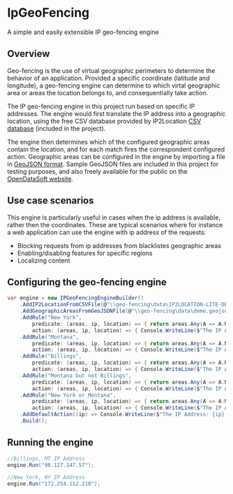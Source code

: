 # IpGeoFencing
A simple and easily extensible IP geo-fencing engine

## Overview
Geo-fencing is the use of virtual geographic perimeters to determine the behavior of an application.
Provided a specific coordinate (latitude and longitude), a geo-fencing engine can determine to which virtal geographic area or areas the location belongs to, and consequentially take action.

The IP geo-fencing engine in this project run based on specific IP addresses.
The engine would first translate the IP address into a geographic location, using the free CSV database provided by IP2Location
[CSV database](https://lite.ip2location.com/database/db11-ip-country-region-city-latitude-longitude-zipcode-timezone "[https://geojson.org/](https://lite.ip2location.com/database/db11-ip-country-region-city-latitude-longitude-zipcode-timezone)") (included in the project).

The engine then determines which of the configured geographic areas contain the location, and for each match fires the correspondent configured action.
Geographic areas can be configured in the engine by importing a file in [GeoJSON format](https://geojson.org/ "https://geojson.org/").
Sample GeoJSON files are included in this project for testing purposes, and also freely available for the public on the [OpenDataSoft website](https://public.opendatasoft.com/explore/ "https://public.opendatasoft.com/explore/").

## Use case scenarios
This engine is particularly useful in cases when the ip address is available, rather then the coordinates.
These are typical scenarios where for instance a web application can use the engine with ip address of the requests:

- Blocking requests from ip addresses from blacklistes geographic areas
- Enabling/disabling features for specific regions
- Localizing content

## Configuring the geo-fencing engine
```csharp
var engine = new IPGeoFencingEngineBuilder()
	.AddIP2LocationFromCSVFile(@"\\geo-fencing\data\IP2LOCATION-LITE-DB11.CSV")
	.AddGeographicAreasFromGeoJSONFile(@"\\geo-fencing\data\demo.geojson")
	.AddRule("New York", 
		predicate: (areas, ip, location) => { return areas.Any(A => A.Name == "New York"); },	
		action: (areas, ip, location) => { Console.WriteLine($"The IP Address: {ip} is in New York State!"); })
	.AddRule("Montana",
		predicate: (areas, ip, location) => { return areas.Any(A => A.Name == "Montana"); },
		action: (areas, ip, location) => { Console.WriteLine($"The IP Address: {ip} is in Montana!"); })
	.AddRule("Billings",
		predicate: (areas, ip, location) => { return areas.Any(A => A.Name == "Billings"); },
		action: (areas, ip, location) => { Console.WriteLine($"The IP Address: {ip} is in Billings, MT"); })
	.AddRule("Montana but not Billings",
		predicate: (areas, ip, location) => { return areas.Any(A => A.Name == "Montana") && !areas.Any(A => A.Name == "Billings"); },
		action: (areas, ip, location) => { Console.WriteLine($"The IP Address: {ip} is in Montana but not in Billings!"); })
	.AddRule("New York or Montana",
		predicate: (areas, ip, location) => { return areas.Any(A => A.Name == "Montana") || areas.Any(A => A.Name == "New York"); },
		action: (areas, ip, location) => { Console.WriteLine($"The IP Address: {ip} is in New York State or Montana!"); })
	.AddDefaultAction((ip) => Console.WriteLine($"The IP Address: {ip} is outside all the areas provided"))
	.Build();
```
## Running the engine
```csharp
//Billings, MT IP Address
engine.Run("98.127.147.57");

//New York, NY IP Address
engine.Run("172.254.112.210");
```
